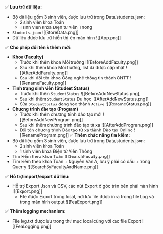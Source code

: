 ✅ **Lưu trữ dữ liệu:**
- Bộ dữ liệu gồm 3 sinh viên, được lưu trữ trong Data/students.json:
	- 2 sinh viên khoa Toán
	- 1 sinh viên khoa Điện tử Viễn Thông
- `Students.json`
![[StoreData.png]]
- Dữ liệu được lưu trữ hiển thị lên màn hình
![[App.png]]

✅ **Cho phép đổi tên & thêm mới:**
- **Khoa (Faculty)**
	- Trước khi thêm khoa Môi trường
	![[BeforeAddFaculty.png]]
	- Sau khi thêm khoa Môi trường, list đã được cập nhật
	![[AfterAddFaculty.png]]
	- Sau khi đổi tên khoa Công nghệ thông tin thành CNTT
	![[RenameFaculty.png]]
- **Tình trạng sinh viên (Student Status)**
	- Trước khi thêm `StudentStatus`
	![[BeforeAddNewStatus.png]]
	- Sau khi thêm `StudentStatus` Du học
	![[AfterAddNewStatus.png]]
	- Sửa `StudentStatus` đang học thành `Active` 
	![[RenameStatus.png]]
- **Chương trình đào tạo (Program)**
	-  Trước khi thêm chương trình đào tạo mới
	![[BeforeAddNewProgram.png]]
	- Sau khi thêm chương trình đào tạo từ xa
	![[AfterAddProgram.png]]
	- Đổi tên chương trình Đào tạo từ xa thành Đào tạo Online
	![[RenameProgram.png]]
✅ **Thêm chức năng tìm kiếm:**
- Bộ dữ liệu gồm 3 sinh viên, được lưu trữ trong Data/students.json:
	- 2 sinh viên khoa Toán
	- 1 sinh viên khoa Điện tử Viễn Thông
- Tìm kiếm theo khoa Toán
	![[SearchFaculty.png]]
- Tìm kiếm theo khoa Toán + Nguyễn Văn A, lưu ý phải có dấu + trong Querry
	![[SearchByFacultyAndName.png]]

✅ **Hỗ trợ import/export dữ liệu:**
- Hỗ trợ Export Json và CSV, các nút Export ở góc trên bên phải màn hình
	![[Export.png]]
	- File được Export trong local, nơi lưu file được in ra trong file Log và trong màn hình output
	![[FeaExport.png]]

✅ **Thêm logging mechanism:**
- File log.txt được lưu trong thư mục local cùng với các file Export
![[FeaLogging.png]]